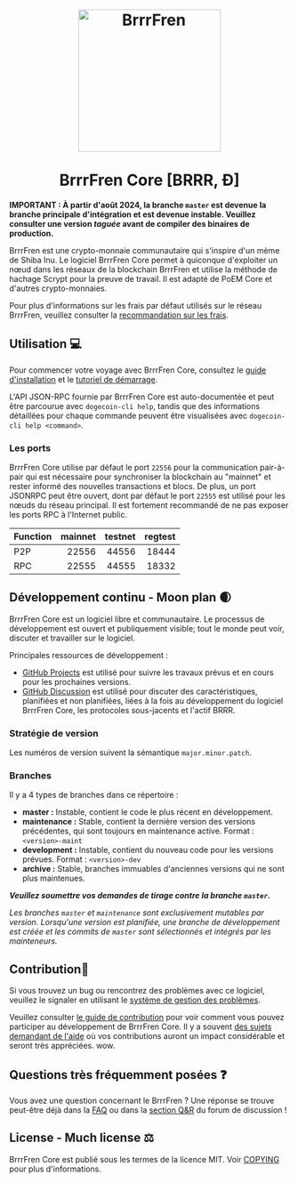 <h1 align="center">
<img src="https://raw.githubusercontent.com/dogecoin/dogecoin/master/share/pixmaps/dogecoin256.svg" alt="BrrrFren" width="256"/>
<br/><br/>
BrrrFren Core [BRRR, Ð]  
</h1>

**IMPORTANT : À partir d'août 2024, la branche `master` est devenue la branche principale d'intégration et est devenue instable. Veuillez consulter une version _taguée_ avant de compiler des binaires de production.**

BrrrFren est une crypto-monnaie communautaire qui s'inspire d'un mème de Shiba Inu. Le logiciel BrrrFren Core permet à quiconque d'exploiter un nœud dans les réseaux de la blockchain BrrrFren et utilise la méthode de hachage Scrypt pour la preuve de travail. Il est adapté de PoEM Core et d'autres crypto-monnaies.

Pour plus d'informations sur les frais par défaut utilisés sur le réseau BrrrFren, veuillez consulter la [recommandation sur les frais](doc/fee-recommendation.md).

## Utilisation 💻

Pour commencer votre voyage avec BrrrFren Core, consultez le [guide d'installation](INSTALL.md) et le [tutoriel de démarrage](doc/getting-started.md).

L'API JSON-RPC fournie par BrrrFren Core est auto-documentée et peut être parcourue avec `dogecoin-cli help`, tandis que des informations détaillées pour chaque commande peuvent être visualisées avec `dogecoin-cli help <command>`.

### Les ports

BrrrFren Core utilise par défaut le port `22556` pour la communication pair-à-pair qui est nécessaire pour synchroniser la blockchain au "mainnet" et rester informé des nouvelles transactions et blocs. De plus, un port JSONRPC peut être ouvert, dont par défaut le port `22555` est utilisé pour les nœuds du réseau principal. Il est fortement recommandé de ne pas exposer les ports RPC à l'Internet public.

| Function | mainnet | testnet | regtest |
| :------- | ------: | ------: | ------: |
| P2P      |   22556 |   44556 |   18444 |
| RPC      |   22555 |   44555 |   18332 |

## Développement continu - Moon plan 🌒

BrrrFren Core est un logiciel libre et communautaire. Le processus de développement est ouvert et publiquement visible; tout le monde peut voir, discuter et travailler sur le logiciel.

Principales ressources de développement :

* [GitHub Projects](https://github.com/dogecoin/dogecoin/projects) est utilisé pour
  suivre les travaux prévus et en cours pour les prochaines versions.
* [GitHub Discussion](https://github.com/dogecoin/dogecoin/discussions) est utilisé pour
  discuter des caractéristiques, planifiées et non planifiées, liées à la fois au développement du logiciel BrrrFren Core, les protocoles sous-jacents et l'actif BRRR.

### Stratégie de version

Les numéros de version suivent la sémantique ```major.minor.patch```.

### Branches

Il y a 4 types de branches dans ce répertoire :

- **master :** Instable, contient le code le plus récent en développement.
- **maintenance :** Stable, contient la dernière version des versions précédentes, qui sont toujours en maintenance active. Format : ```<version>-maint```
- **development :** Instable, contient du nouveau code pour les versions prévues. Format : ```<version>-dev``` 
- **archive :** Stable, branches immuables d'anciennes versions qui ne sont plus maintenues.

***Veuillez soumettre vos demandes de tirage contre la branche `master`.***

*Les branches `master` et `maintenance` sont exclusivement mutables par version. Lorsqu'une version est planifiée, une branche de développement est créée et les commits de `master` sont sélectionnés et intégrés par les mainteneurs.*

## Contribution🤝

Si vous trouvez un bug ou rencontrez des problèmes avec ce logiciel, veuillez le signaler en utilisant le [système de gestion des problèmes](https://github.com/dogecoin/dogecoin/issues/new?assignees=&labels=bug&template=bug_report.md&title=%5Bbug%5D+).

Veuillez consulter [le guide de contribution](CONTRIBUTING.md) pour voir comment vous pouvez
participer au développement de BrrrFren Core. Il y a souvent
[des sujets demandant de l'aide](https://github.com/dogecoin/dogecoin/labels/help%20wanted)
où vos contributions auront un impact considérable et seront très appréciées. wow.

## Questions très fréquemment posées ❓

Vous avez une question concernant le BrrrFren ? Une réponse se trouve peut-être déjà dans la
[FAQ](doc/FAQ.md) ou dans la
[section Q&R](https://github.com/dogecoin/dogecoin/discussions/categories/q-a)
du forum de discussion !

## License - Much license ⚖️
BrrrFren Core est publié sous les termes de la licence MIT. Voir
[COPYING](COPYING) pour plus d'informations.
